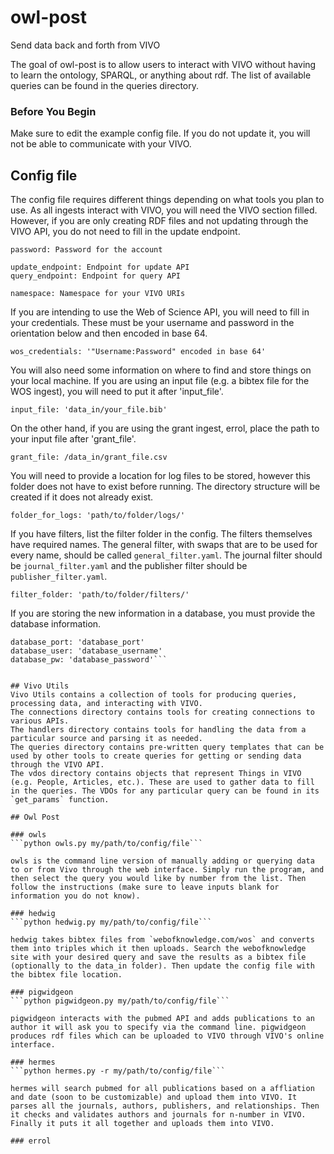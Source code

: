 # owl-post
Send data back and forth from VIVO

The goal of owl-post is to allow users to interact with VIVO without having to learn the ontology, SPARQL, or anything about rdf. The list of available queries can be found in the queries directory.

### Before You Begin
Make sure to edit the example config file. If you do not update it, you will not be able to communicate with your VIVO.

## Config file
The config file requires different things depending on what tools you plan to use. As all ingests interact with VIVO, you will need the VIVO section filled. However, if you are only creating RDF files and not updating through the VIVO API, you do not need to fill in the update endpoint. 

```email: Username for account with API access
password: Password for the account

update_endpoint: Endpoint for update API
query_endpoint: Endpoint for query API

namespace: Namespace for your VIVO URIs
```

If you are intending to use the Web of Science API, you will need to fill in your credentials. These must be your username and password in the orientation below and then encoded in base 64.

```wos_credentials: '"Username:Password" encoded in base 64'```

You will also need some information on where to find and store things on your local machine. If you are using an input file (e.g. a bibtex file for the WOS ingest), you will need to put it after 'input_file'.

```input_file: 'data_in/your_file.bib'```

On the other hand, if you are using the grant ingest, errol, place the path to your input file after 'grant_file'.

```grant_file: /data_in/grant_file.csv```

You will need to provide a location for log files to be stored, however this folder does not have to exist before running. The directory structure will be created if it does not already exist.

```folder_for_logs: 'path/to/folder/logs/'```

If you have filters, list the filter folder in the config. The filters themselves have required names. The general filter, with swaps that are to be used for every name, should be called `general_filter.yaml`. The journal filter should be `journal_filter.yaml` and the publisher filter should be `publisher_filter.yaml`.

```filter_folder: 'path/to/folder/filters/'```

If you are storing the new information in a database, you must provide the database information.

```database: 'database_name'
database_port: 'database_port'
database_user: 'database_username'
database_pw: 'database_password'```


## Vivo Utils
Vivo Utils contains a collection of tools for producing queries, processing data, and interacting with VIVO.
The connections directory contains tools for creating connections to various APIs.
The handlers directory contains tools for handling the data from a particular source and parsing it as needed.
The queries directory contains pre-written query templates that can be used by other tools to create queries for getting or sending data through the VIVO API.
The vdos directory contains objects that represent Things in VIVO (e.g. People, Articles, etc.). These are used to gather data to fill in the queries. The VDOs for any particular query can be found in its `get_params` function.

## Owl Post

### owls
```python owls.py my/path/to/config/file```

owls is the command line version of manually adding or querying data to or from Vivo through the web interface. Simply run the program, and then select the query you would like by number from the list. Then follow the instructions (make sure to leave inputs blank for information you do not know). 

### hedwig
```python hedwig.py my/path/to/config/file```

hedwig takes bibtex files from `webofknowledge.com/wos` and converts them into triples which it then uploads. Search the webofknowledge site with your desired query and save the results as a bibtex file (optionally to the data_in folder). Then update the config file with the bibtex file location.

### pigwidgeon
```python pigwidgeon.py my/path/to/config/file```

pigwidgeon interacts with the pubmed API and adds publications to an author it will ask you to specify via the command line. pigwidgeon produces rdf files which can be uploaded to VIVO through VIVO's online interface.

### hermes
```python hermes.py -r my/path/to/config/file```

hermes will search pubmed for all publications based on a affliation and date (soon to be customizable) and upload them into VIVO. It parses all the journals, authors, publishers, and relationships. Then it checks and validates authors and journals for n-number in VIVO. Finally it puts it all together and uploads them into VIVO.

### errol